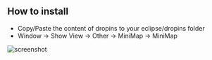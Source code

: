 ## How to install

* Copy/Paste the content of dropins to your eclipse/dropins folder
* Window -> Show View -> Other -> MiniMap -> MiniMap

![screenshot](https://raw.github.com/apauzies/eclipse-minimap-view/master/screenshot.png)
